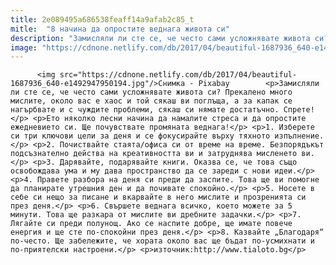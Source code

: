 ```yaml
---
title: 2e089495a686538feaff14a9afab2c85_t
mitle:  "8 начина да опростите веднага живота си"
description: "Замисляли ли сте се, че често сами усложнявате живота си? Прекалено много мислите, около вас е хаос и той сякаш ви поглъща, а за капак се нагърбвате и с чуждите проблеми, сякаш си нямате достатъчно. Спрете! Ето няколко лесни начина да намалите стреса и да опростите ежедневието си. Ще почувствате промяната веднага! 1. Изберете си …"
image: "https://cdnone.netlify.com/db/2017/04/beautiful-1687936_640-e1492947950194.jpg"
---
```


          <img src="https://cdnone.netlify.com/db/2017/04/beautiful-1687936_640-e1492947950194.jpg"/>Снимка - Pixabay        <p>Замисляли ли сте се, че често сами усложнявате живота си? Прекалено много мислите, около вас е хаос и той сякаш ви поглъща, а за капак се нагърбвате и с чуждите проблеми, сякаш си нямате достатъчно. Спрете!</p> <p>Ето няколко лесни начина да намалите стреса и да опростите ежедневието си. Ще почувствате промяната веднага!</p> <p>1. Изберете си три ключови цели за деня и се фокусирайте върху тяхното изпълнение.</p> <p>2. Почиствайте стаята/офиса си от време на време. Безпорядъкът подсъзнателно действа на креативността ви и затруднява мисленето ви.</p> <p>3. Дарявайте, подарявайте книги. Оказва се, че това също освобождава ума и му дава пространство да се зареди с нови идеи.</p>     <p>4. Правете разбора на деня си преди да заспите. Това ще ви помогне да планирате утрешния ден и да почивате спокойно.</p> <p>5. Носете в себе си нещо за писане и вкарвайте в него мислите и прозренията си през деня.</p> <p>6. Свършете веднага всичко, което можете за 5 минути. Това ще разкара от мислите ви дребните задачки.</p> <p>7. Лягайте си преди полунощ. Ако се наспите добре, ще имате повече енергия и ще сте по-спокойни през деня.</p> <p>8. Казвайте „Благодаря“ по-често. Ще забележите, че хората около вас ще бъдат по-усмихнати и по-приятелски настроени.</p> <p>източник:http://www.tialoto.bg</p>        